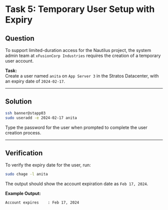 # Task 5: Temporary User Setup with Expiry

## Question

To support limited-duration access for the Nautilus project, the system admin team at `xFusionCorp Industries` requires the creation of a temporary user account.

**Task:**  
Create a user named `anita` on `App Server 3` in the Stratos Datacenter, with an expiry date of `2024-02-17`.

---

## Solution

```bash
ssh banner@stapp03
sudo useradd -e 2024-02-17 anita
```
Type the password for the user when prompted to complete the user creation process.

---

## Verification

To verify the expiry date for the user, run:

```bash
sudo chage -l anita
```

The output should show the account expiration date as `Feb 17, 2024`.

**Example Output:**

```text
Account expires    : Feb 17, 2024
```
